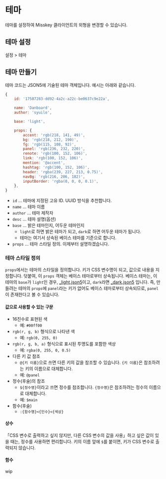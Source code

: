 # 테마

테마를 설정하여 Misskey 클라이언트의 외형을 변경할 수 있습니다.

## 테마 설정
설정 > 테마

## 테마 만들기
테마 코드는 JSON5에 기술된 테마 객체입니다. 예시는 아래와 같습니다.
``` js
{
    id: '17587283-dd92-4a2c-a22c-be0637c9e22a',

    name: 'Danboard',
    author: 'syuilo',

    base: 'light',

    props: {
        accent: 'rgb(218, 141, 49)',
        bg: 'rgb(218, 212, 190)',
        fg: 'rgb(115, 108, 92)',
        panel: 'rgb(236, 232, 220)',
        renote: 'rgb(100, 152, 106)',
        link: 'rgb(100, 152, 106)',
        mention: '@accent',
        hashtag: 'rgb(100, 152, 106)',
        header: 'rgba(239, 227, 213, 0.75)',
        navBg: 'rgb(216, 206, 182)',
        inputBorder: 'rgba(0, 0, 0, 0.1)',
    },
}

```

* `id` ... 테마에 지정된 고유 ID. UUID 방식을 추천합니다.
* `name` ... 테마 이름
* `author` ... 테마 제작자
* `desc` ... 테마 설명(옵션)
* `base` ... 밝은 테마인지, 어두운 테마인지
    * `light`로 하면 밝은 테마가 되고, `dark`로 하면 어두운 테마가 됩니다.
    * 테마는 여기서 상속된 베이스 테마를 기준으로 합니다.
* `props` ... 테마 스타일 정의. 이제부터 설명하겠습니다.

### 테마 스타일 정의
`props`에서는 테마의 스타일을 정의합니다. 키가 CSS 변수명이 되고, 값으로 내용을 지정합니다. 덧붙여, 이 `props` 객체는 베이스 테마로부터 상속됩니다. 베이스 테마는, 이 테마의 `base`가 `light`인 경우, [_light.json5](https://github.com/kokonect-link/misskey/blob/noridev/src/client/themes/_light.json5)이고, `dark`라면 [_dark.json5](https://github.com/kokonect-link/misskey/blob/noridev/src/client/themes/_dark.json5) 입니다. 즉, 만들려는 테마의 `props`에 `panel`라는 키가 없어도 베이스 테마로부터 상속되므로, `panel`이 존재한다고 볼 수 있습니다.

#### 값으로 사용할 수 있는 구문
* 16진수로 표현된 색
    * 예: `#00ff00`
* `rgb(r, g, b)` 형식으로 나타낸 색
    * 예: `rgb(0, 255, 0)`
* `rgb(r, g, b, a)` 형식으로 표시된 투명도를 포함한 색상
    * 예: `rgba(0, 255, 0, 0.5)`
* 다른 키 값 참조
    * `@{키 이름}`으로 쓰면 다른 키의 값을 참조할 수 있습니다. `{키 이름}`은 참조하려는 키의 이름으로 대체합니다.
    * 예: `@panel`
* 정수(후술)의 참조
    * `${정수명}`이라고 쓰면 정수를 참조합니다. `{정수명}`은 참조하려는 정수의 이름으로 대체합니다.
    * 예: `$main`
* 함수(후술)
    * `:{함수명}<{인수}<{색상}`

#### 상수
「CSS 변수로 출력하고 싶지 않지만, 다른 CSS 변수의 값을 사용」하고 싶은 값이 있을 때는, 정수를 사용하면 편리합니다. 키의 이름 앞에 `$`를 붙이면, 키가 CSS 변수로 출력되지 않습니다.

#### 함수
wip
